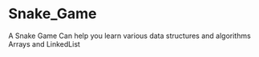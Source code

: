 # Snake_Game
A Snake Game Can help you learn various data structures and algorithms Arrays and LinkedList
